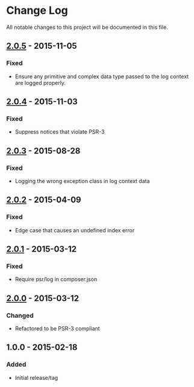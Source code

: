 # Change Log
All notable changes to this project will be documented in this file.

## [2.0.5] - 2015-11-05
### Fixed
- Ensure any primitive and complex data type passed to the log context are logged properly.

## [2.0.4] - 2015-11-03
### Fixed
- Suppress notices that violate PSR-3

## [2.0.3] - 2015-08-28
### Fixed
- Logging the wrong exception class in log context data

## [2.0.2] - 2015-04-09
### Fixed
- Edge case that causes an undefined index error

## [2.0.1] - 2015-03-12
### Fixed
- Require psr/log in composer.json

## [2.0.0] - 2015-03-12
### Changed
- Refactored to be PSR-3 compliant

## 1.0.0 - 2015-02-18
### Added
- Initial release/tag

[2.0.5]: https://github.com/eBayEnterprise/magento-log/compare/2.0.4...2.0.5
[2.0.4]: https://github.com/eBayEnterprise/magento-log/compare/2.0.3...2.0.4
[2.0.3]: https://github.com/eBayEnterprise/magento-log/compare/2.0.2...2.0.3
[2.0.2]: https://github.com/eBayEnterprise/magento-log/compare/2.0.1...2.0.2
[2.0.1]: https://github.com/eBayEnterprise/magento-log/compare/2.0.0...2.0.1
[2.0.0]: https://github.com/eBayEnterprise/magento-log/compare/1.0.0...2.0.0
